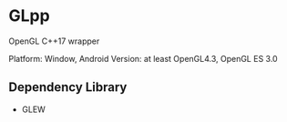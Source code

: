 # GLpp
OpenGL C++17 wrapper

Platform: Window, Android
Version: at least OpenGL4.3, OpenGL ES 3.0

## Dependency Library
- GLEW
